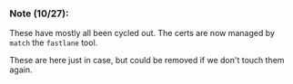 ### Note (10/27):

These have mostly all been cycled out. The certs are now managed by `match` the `fastlane` tool.

These are here just in case, but could be removed if we don't touch them again.